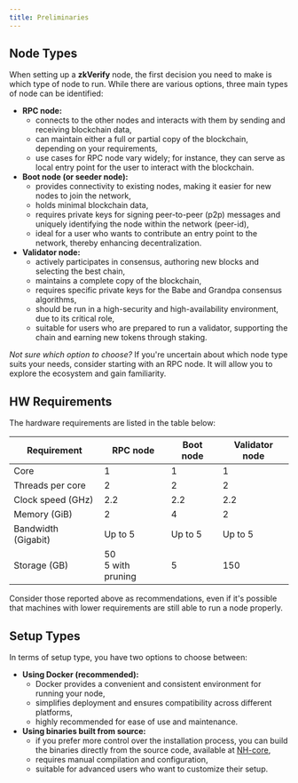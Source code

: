 ```yaml
---
title: Preliminaries
---
```


## Node Types

When setting up a **zkVerify** node, the first decision you need to make is which type of node to run. While there are various options, three main types of node can be identified:

- **RPC node:**
  - connects to the other nodes and interacts with them by sending and receiving blockchain data,
  - can maintain either a full or partial copy of the blockchain, depending on your requirements,
  - use cases for RPC node vary widely; for instance, they can serve as local entry point for the user to interact with the blockchain.
- **Boot node (or seeder node):**
  - provides connectivity to existing nodes, making it easier for new nodes to join the network,
  - holds minimal blockchain data,
  - requires private keys for signing peer-to-peer (p2p) messages and uniquely identifying the node within the network (peer-id),
  - ideal for a user who wants to contribute an entry point to the network, thereby enhancing decentralization.
- **Validator node:**
  - actively participates in consensus, authoring new blocks and selecting the best chain,
  - maintains a complete copy of the blockchain,
  - requires specific private keys for the Babe and Grandpa consensus algorithms,
  - should be run in a high-security and high-availability environment, due to its critical role,
  - suitable for users who are prepared to run a validator, supporting the chain and earning new tokens through staking.

*Not sure which option to choose?* If you're uncertain about which node type suits your needs, consider starting with an RPC node. It will allow you to explore the ecosystem and gain familiarity.

## HW Requirements

The hardware requirements are listed in the table below:

| Requirement        | RPC node           | Boot node          | Validator node     |
| ------------------ | ------------------ | ------------------ | ------------------ |
| Core               | 1                  | 1                  | 1                  |
| Threads per core   | 2                  | 2                  | 2                  |
| Clock speed (GHz)  | 2.2                | 2.2                | 2.2                |
| Memory (GiB)       | 2                  | 4                  | 2                  |
| Bandwidth (Gigabit)| Up to 5            | Up to 5            | Up to 5            |
| Storage (GB)       | 50<br/>5 with pruning| 5                | 150                |

Consider those reported above as recommendations, even if it's possible that machines with lower requirements are still able to run a node properly.

## Setup Types

In terms of setup type, you have two options to choose between:

- **Using Docker (recommended):**
  - Docker provides a convenient and consistent environment for running your node,
  - simplifies deployment and ensures compatibility across different platforms,
  - highly recommended for ease of use and maintenance.
- **Using binaries built from source:**
  - if you prefer more control over the installation process, you can build the binaries directly from the source code, available at [NH-core](https://github.com/HorizenLabs/NH-core),
  - requires manual compilation and configuration,
  - suitable for advanced users who want to customize their setup.
